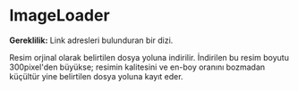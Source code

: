 # ImageLoader

 **Gereklilik:** Link adresleri bulunduran bir dizi.
 
 Resim orjinal olarak belirtilen dosya yoluna indirilir. 
 İndirilen bu resim boyutu 300pixel'den büyükse; resimin kalitesini ve en-boy oranını bozmadan küçültür yine belirtilen dosya yoluna kayıt eder.
